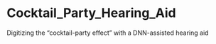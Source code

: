 # Cocktail_Party_Hearing_Aid
Digitizing the “cocktail-party effect” with a DNN-assisted hearing aid
